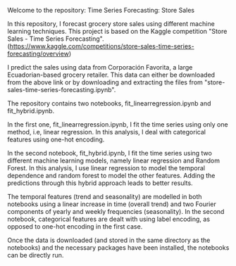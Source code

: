 Welcome to the repository: Time Series Forecasting: Store Sales

In this repository, I forecast grocery store sales using different machine learning techniques. This project is based on the Kaggle competition "Store Sales - Time Series Forecasting". (https://www.kaggle.com/competitions/store-sales-time-series-forecasting/overview)

I predict the sales using data from Corporación Favorita, a large Ecuadorian-based grocery retailer. This data can either be downloaded from the above link or by downloading and extracting the files from "store-sales-time-series-forecasting.ipynb".

The repository contains two notebooks, fit_linearregression.ipynb and fit_hybrid.ipynb. 

In the first one, fit_linearregression.ipynb, I fit the time series using only one method, i.e, linear regression. In this analysis, I deal with categorical features using one-hot encoding. 

In the second notebook, fit_hybrid.ipynb, I fit the time series using two different machine learning models, namely linear regression and Random Forest. In this analysis, I use linear regression to model the temporal dependence and random forest to model the other features. Adding the predictions through this hybrid approach leads to better results.  

The temporal features (trend and seasonality) are modelled in both notebooks using a linear increase in time (overall trend) and two Fourier components of yearly and weekly frequencies (seasonality). 
In the second notebook, categorical features are dealt with using label encoding, as opposed to one-hot encoding in the first case. 

Once the data is downloaded (and stored in the same directory as the notebooks) and the necessary packages have been installed, the notebooks can be directly run. 

